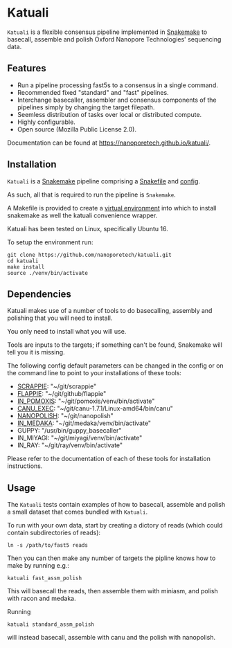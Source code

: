 
Katuali
=======

`Katuali` is a flexible consensus pipeline implemented in [Snakemake](https://snakemake.readthedocs.io) to basecall, assemble and polish 
Oxford Nanopore Technologies' sequencing data.

Features
--------

  * Run a pipeline processing fast5s to a consensus in a single command.
  * Recommended fixed "standard" and "fast" pipelines.
  * Interchange basecaller, assembler and consensus components of the pipelines simply by changing the target filepath. 
  * Seemless distribution of tasks over local or distributed compute.
  * Highly configurable.  
  * Open source (Mozilla Public License 2.0).


Documentation can be found at https://nanoporetech.github.io/katuali/.

Installation
------------

`Katuali` is a [Snakemake](https://snakemake.readthedocs.io) pipeline comprising a [Snakefile](https://snakemake.readthedocs.io/en/stable/snakefiles/writing_snakefiles.html#) and [config](https://snakemake.readthedocs.io/en/stable/snakefiles/configuration.html).

As such, all that is required to run the pipeline is `Snakemake`. 

A Makefile is provided to create a [virtual environment](https://docs.python.org/3/tutorial/venv.html) into which to install snakemake as well the katuali convenience wrapper. 

Katuali has been tested on Linux, specifically Ubuntu 16.

To setup the environment run:

    git clone https://github.com/nanoporetech/katuali.git
    cd katuali
    make install
    source ./venv/bin/activate


Dependencies
------------

Katuali makes use of a number of tools to do basecalling, assembly and
polishing that you will need to install.  

You only need to install what you will use.

Tools are inputs to the targets; if something can't be found, Snakemake will tell you it is missing.

The following config default parameters can be changed in the config or on the command line to point to your installations of these tools: 

* [SCRAPPIE](https://github.com/nanoporetech/scrappie): "~/git/scrappie"
* [FLAPPIE](https://github.com/nanoporetech/flappie): "~/git/github/flappie"
* [IN_POMOXIS](https://github.com/nanoporetech/pomoxis): "~/git/pomoxis/venv/bin/activate"
* [CANU_EXEC](https://github.com/marbl/canu): "~/git/canu-1.7.1/Linux-amd64/bin/canu"
* [NANOPOLISH](https://github.com/jts/nanopolish): "~/git/nanopolish"
* [IN_MEDAKA](https://github.com/nanoporetech/medaka): "~/git/medaka/venv/bin/activate"
* GUPPY: "/usr/bin/guppy_basecaller"
* IN_MIYAGI: "~/git/miyagi/venv/bin/activate"
* IN_RAY: "~/git/ray/venv/bin/activate"

Please refer to the documentation of each of these tools for installation instructions.


Usage
-----

The `Katuali` tests contain examples of how to basecall,
assemble and polish a small dataset that comes bundled with `Katuali`. 

To run with your own data, start by creating a dictory of reads (which could contain subdirectories of reads):

    ln -s /path/to/fast5 reads
    
Then you can then make any number of targets the pipline knows how to make by running e.g.:

    katuali fast_assm_polish

This will basecall the reads, then assemble them with miniasm, and polish with racon and medaka. 

Running

    katuali standard_assm_polish

will instead basecall, assemble with canu and the polish with nanopolish. 
